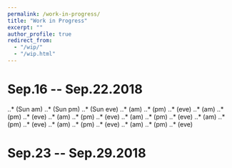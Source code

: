 ```yaml
---
permalink: /work-in-progress/
title: "Work in Progress"
excerpt: ""
author_profile: true
redirect_from: 
  - "/wip/"
  - "/wip.html"
---
```


Sep.16 -- Sep.22.2018
======
..* (Sun am)
..* (Sun pm)
..* (Sun eve)
..* (am)
..* (pm)
..* (eve)
..* (am)
..* (pm)
..* (eve)
..* (am)
..* (pm)
..* (eve)
..* (am)
..* (pm)
..* (eve)
..* (am)
..* (pm)
..* (eve)
..* (am)
..* (pm)
..* (eve)
..* (am)
..* (pm)
..* (eve)


Sep.23 -- Sep.29.2018
======
